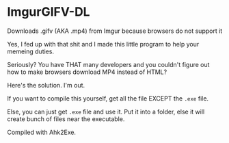 # ImgurGIFV-DL
Downloads .gifv (AKA .mp4) from Imgur because browsers do not support it

Yes, I fed up with that shit and I made this little program to help your memeing duties.

Seriously? You have THAT many developers and you couldn't figure out how to make browsers download MP4 instead of HTML?

Here's the solution. I'm out.

If you want to compile this yourself, get all the file EXCEPT the `.exe` file.

Else, you can just get `.exe` file and use it. Put it into a folder, else it will create bunch of files near the executable.

Compiled with Ahk2Exe.
